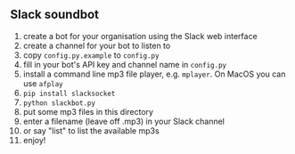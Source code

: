 ## Slack soundbot

1. create a bot for your organisation using the Slack web interface
2. create a channel for your bot to listen to
3. copy `config.py.example` to `config.py`
4. fill in your bot's API key and channel name in `config.py`
5. install a command line mp3 file player, e.g. `mplayer`. On MacOS you can use `afplay`
6. `pip install slacksocket`
7. `python slackbot.py`
8. put some mp3 files in this directory
9. enter a filename (leave off .mp3) in your Slack channel
10. or say "list" to list the available mp3s
11. enjoy!
